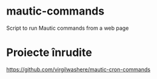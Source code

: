 # mautic-commands
Script to run Mautic commands from a web page

# Proiecte înrudite
https://github.com/virgilwashere/mautic-cron-commands
